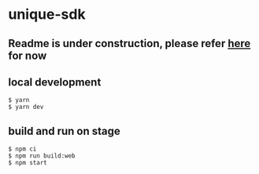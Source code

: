 # unique-sdk

## Readme is under construction, please refer [here](https://github.com/UniqueNetwork/unique-sdk/blob/develop/packages/web/README.md) for now

## local development

```
$ yarn
$ yarn dev
```

## build and run on stage

```
$ npm ci
$ npm run build:web
$ npm start
```
